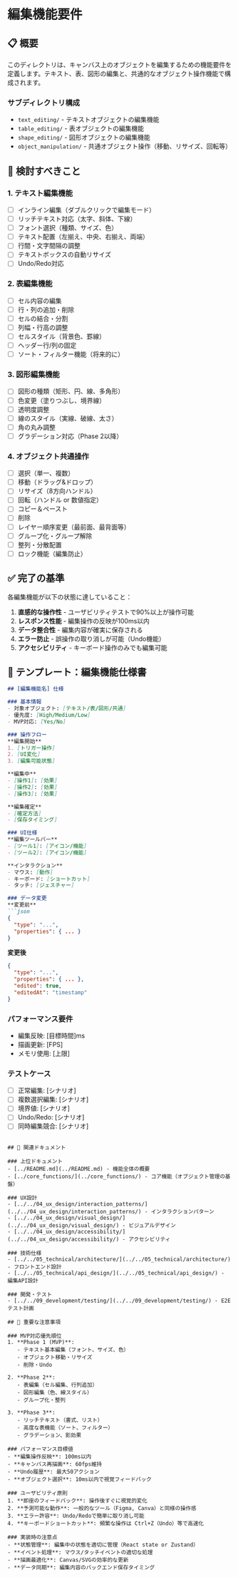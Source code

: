 # 編集機能要件

## 📋 概要

このディレクトリは、キャンバス上のオブジェクトを編集するための機能要件を定義します。テキスト、表、図形の編集と、共通的なオブジェクト操作機能で構成されます。

### サブディレクトリ構成
- `text_editing/` - テキストオブジェクトの編集機能
- `table_editing/` - 表オブジェクトの編集機能
- `shape_editing/` - 図形オブジェクトの編集機能
- `object_manipulation/` - 共通オブジェクト操作（移動、リサイズ、回転等）

## 🎯 検討すべきこと

### 1. テキスト編集機能
- [ ] インライン編集（ダブルクリックで編集モード）
- [ ] リッチテキスト対応（太字、斜体、下線）
- [ ] フォント選択（種類、サイズ、色）
- [ ] テキスト配置（左揃え、中央、右揃え、両端）
- [ ] 行間・文字間隔の調整
- [ ] テキストボックスの自動リサイズ
- [ ] Undo/Redo対応

### 2. 表編集機能
- [ ] セル内容の編集
- [ ] 行・列の追加・削除
- [ ] セルの結合・分割
- [ ] 列幅・行高の調整
- [ ] セルスタイル（背景色、罫線）
- [ ] ヘッダー行/列の固定
- [ ] ソート・フィルター機能（将来的に）

### 3. 図形編集機能
- [ ] 図形の種類（矩形、円、線、多角形）
- [ ] 色変更（塗りつぶし、境界線）
- [ ] 透明度調整
- [ ] 線のスタイル（実線、破線、太さ）
- [ ] 角の丸み調整
- [ ] グラデーション対応（Phase 2以降）

### 4. オブジェクト共通操作
- [ ] 選択（単一、複数）
- [ ] 移動（ドラッグ&ドロップ）
- [ ] リサイズ（8方向ハンドル）
- [ ] 回転（ハンドル or 数値指定）
- [ ] コピー＆ペースト
- [ ] 削除
- [ ] レイヤー順序変更（最前面、最背面等）
- [ ] グループ化・グループ解除
- [ ] 整列・分散配置
- [ ] ロック機能（編集防止）

## ✅ 完了の基準

各編集機能が以下の状態に達していること：

1. **直感的な操作性** - ユーザビリティテストで90%以上が操作可能
2. **レスポンス性能** - 編集操作の反映が100ms以内
3. **データ整合性** - 編集内容が確実に保存される
4. **エラー防止** - 誤操作の取り消しが可能（Undo機能）
5. **アクセシビリティ** - キーボード操作のみでも編集可能

## 📝 テンプレート：編集機能仕様書

```markdown
## [編集機能名] 仕様

### 基本情報
- 対象オブジェクト: [テキスト/表/図形/共通]
- 優先度: [High/Medium/Low]
- MVP対応: [Yes/No]

### 操作フロー
**編集開始**
1. [トリガー操作]
2. [UI変化]
3. [編集可能状態]

**編集中**
- [操作1]: [効果]
- [操作2]: [効果]
- [操作3]: [効果]

**編集確定**
- [確定方法]
- [保存タイミング]

### UI仕様
**編集ツールバー**
- [ツール1]: [アイコン/機能]
- [ツール2]: [アイコン/機能]

**インタラクション**
- マウス: [動作]
- キーボード: [ショートカット]
- タッチ: [ジェスチャー]

### データ変更
**変更前**
```json
{
  "type": "...",
  "properties": { ... }
}
```

**変更後**
```json
{
  "type": "...",
  "properties": { ... },
  "edited": true,
  "editedAt": "timestamp"
}
```

### パフォーマンス要件
- 編集反映: [目標時間]ms
- 描画更新: [FPS]
- メモリ使用: [上限]

### テストケース
- [ ] 正常編集: [シナリオ]
- [ ] 複数選択編集: [シナリオ]
- [ ] 境界値: [シナリオ]
- [ ] Undo/Redo: [シナリオ]
- [ ] 同時編集競合: [シナリオ]
```

## 🔗 関連ドキュメント

### 上位ドキュメント
- [../README.md](../README.md) - 機能全体の概要
- [../core_functions/](../core_functions/) - コア機能（オブジェクト管理の基盤）

### UX設計
- [../../04_ux_design/interaction_patterns/](../../04_ux_design/interaction_patterns/) - インタラクションパターン
- [../../04_ux_design/visual_design/](../../04_ux_design/visual_design/) - ビジュアルデザイン
- [../../04_ux_design/accessibility/](../../04_ux_design/accessibility/) - アクセシビリティ

### 技術仕様
- [../../05_technical/architecture/](../../05_technical/architecture/) - フロントエンド設計
- [../../05_technical/api_design/](../../05_technical/api_design/) - 編集API設計

### 開発・テスト
- [../../09_development/testing/](../../09_development/testing/) - E2Eテスト計画

## 📌 重要な注意事項

### MVP対応優先順位
1. **Phase 1 (MVP)**:
   - テキスト基本編集（フォント、サイズ、色）
   - オブジェクト移動・リサイズ
   - 削除・Undo

2. **Phase 2**:
   - 表編集（セル編集、行列追加）
   - 図形編集（色、線スタイル）
   - グループ化・整列

3. **Phase 3**:
   - リッチテキスト（書式、リスト）
   - 高度な表機能（ソート、フィルター）
   - グラデーション、影効果

### パフォーマンス目標値
- **編集操作反映**: 100ms以内
- **キャンバス再描画**: 60fps維持
- **Undo履歴**: 最大50アクション
- **オブジェクト選択**: 10ms以内で視覚フィードバック

### ユーザビリティ原則
1. **即座のフィードバック**: 操作後すぐに視覚的変化
2. **予測可能な動作**: 一般的なツール（Figma, Canva）と同様の操作感
3. **エラー許容**: Undo/Redoで簡単に取り消し可能
4. **キーボードショートカット**: 頻繁な操作は Ctrl+Z（Undo）等で高速化

### 実装時の注意点
- **状態管理**: 編集中の状態を適切に管理（React state or Zustand）
- **イベント処理**: マウス/タッチイベントの適切な処理
- **描画最適化**: Canvas/SVGの効率的な更新
- **データ同期**: 編集内容のバックエンド保存タイミング
